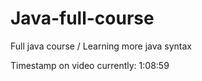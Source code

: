 # Java-full-course
Full java course / Learning more java syntax

Timestamp on video currently: 1:08:59
